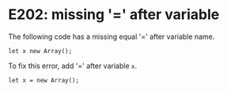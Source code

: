 # E202: missing '=' after variable

The following code has a missing equal '=' after variable name.

    let x new Array();

To fix this error, add '=' after variable `x`.

    let x = new Array();
